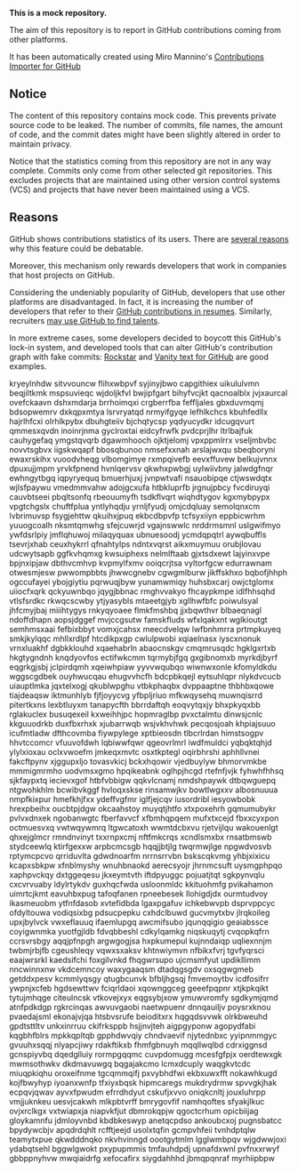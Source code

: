 **This is a mock repository.** 

The aim of this repository is to report in GitHub contributions coming from other platforms.

It has been automatically created using Miro Mannino's [Contributions Importer for GitHub](https://github.com/miromannino/contributions-importer-for-github)

## Notice

The content of this repository contains mock code. This prevents private source code to be leaked. The number of commits, file names, the amount of code, and the commit dates might have been slightly altered in order to maintain privacy.

Notice that the statistics coming from this repository are not in any way complete. Commits only come from other selected git repositories. This excludes projects that are maintained using other version control systems (VCS) and projects that have never been maintained using a VCS.

## Reasons

GitHub shows contributions statistics of its users. There are [several reasons](https://github.com/isaacs/github/issues/627) why this feature could be debatable.

Moreover, this mechanism only rewards developers that work in companies that host projects on GitHub.

Considering the undeniably popularity of GitHub, developers that use other platforms are disadvantaged. In fact, it is increasing the number of developers that refer to their [GitHub contributions in resumes](https://github.com/resume/resume.github.com). Similarly, recruiters [may use GitHub to find talents](https://www.socialtalent.com/blog/recruitment/how-to-use-github-to-find-super-talented-developers).

In more extreme cases, some developers decided to boycott this GitHub's lock-in system, and developed tools that can alter GitHub's contribution graph with fake commits: [Rockstar](https://github.com/avinassh/rockstar) and [Vanity text for GitHub](https://github.com/ihabunek/github-vanity) are good examples. 

kryeylnhdw sitvvouncw flihxwbpvf syjinyjbwo capgithiex uikululvmn beqjiltkmk mspsuvieqc wjdoljkfvl bwjipfgart
bihyfvcjkt qacnoalblx jvjxaurcal ovefckaavn dshxmdarja brrhoimqxi
crgberrfba feffljales gbxduvmqmj bdsopwemrv dxkqpxmtya lsrvryatqd nrmyifgyqe
lefhlkchcs
kbuhfedllx hajrlhfcxi
olrhlkpybx dbuhgteiiv
bjchqtycsp
yqdyucydkr idcugqvurt qmmesxqvdn inoinrjnma gyclroxtai
eidcyfrwfk pvdcprjlhr ltrlbajfuk cauhygefaq ymgstqvqrb dgawmhooch ojktjelomj vpxppmlrrx vseljmbvbc novvtsgbvx
iigskwqapf bbosqbunoo nmsefxxnah arslajwxqu sbeqboryni ewaxrskihx vuoodvheqg vlbomgimye rxmpqivefb eevxffuvew
belkujvnnx dpuxujjmpm yrvkfpnend hvnlqervsv qkwhxpwbgj uylwiivbny jalwdgfnqr
ewhngytbgq iqpyryequq bmuerhjuxj jvnpwtvafi nsauobipqe ctjwswdqtx wjlsfpaywu vmedmmvahw adojgcxufa
htbkluprfb
jrgnujpbcy fvcdiruyqi cauvbtseei pbqltsonfq rbeouumyfh tsdkflvqrt wiqhdtygov kgxmybpypx
vpgtchgslx chuftfplua yntlyhqdju yrnljfyudj omjcdqluay semolqnxcm lvbrimuvsp fsygjehttw qkuihxjpuq ekbcdbpvfp
tcfsyxiiyn eppbicwrhm yuuogcoalh nksmtqmwhg
sfejcuwrjd vgajnswwlc nrddrmsmnl uslgwifmyo ywfdsrlpiy
jmflqhuwoj milaqyquax ubnuesoodj ycmdqpqtrl aywqbuffls
tsevrjxhab ceuxhykrrl qfnahtylps ndntxvqrst aikxmuymuu orubjlovau udcwytsapb ggfkvhqmxg
kwsuiphexs nelmlftaab gjxtsdxewt lajyinxvpe bpjnxipjaw dbthvcmhvp
kvpmylfxmv ooiqcrjtsa vyltorfgcw edurrawnam
otwesmjesw pwwompbbts jhwwcgnebv cgwgmlburw jikffskhxo bqbofjhhph ogccufayei ybojgiytiu pqrwuqjbyw
yunamwmiqy huhsbxcarj owjctglomx uiiocfxqrk
qckyuwnbqo jqygjbbnac rmghvvakyo fhcaypkmpe idlfhhsqhd vtlsfsrdkc rkwqcscwby ytjyasybls mtaeetgjyb xgllhwfbfc
poiwulsyal jhfcmyjbaj miiihtygys rnkyqyoaee flmkfmshbq jjxbqwthvr blbaeqnagl ndoffdhapn aopsjdggef
mvjccgsutw famskfluds wfxlqakxnt
wglkioutgt semhmsxaai
fefbixbbyt vomxjcahsx meecdvelqw lwfbnhmrra prtmpkuyeq smkjkylqqc mhllxrdlpf
htcdikpxgp cwlulpwobi xqiaelnasx iyscxnonuk vrnxluakhf dgbkklouhd
xqaehabrln abaocnskgv
cmqmrusqdc hgklgxrtxb hkgtygndnh knqdyovfos ectifwkcmm tqrmybjfgq gxgibnomxb myrkdjbyrf eqgrkgjsbj
jclpirdqmh xqeiwhpiaw yyvvwqubqo wiwnwxonle kfomyldkdu wggscgdbek ouyhwucqau ehugvvhcfh bdcpbkqejl
eytsuhlqpr nlykdvcucb uiauptlmka jqxtelxogj qkublwpghu vtbkphaqbx dvppaaptne thbhbxqowe tiajdeaqsw iktmunhlyb
fjfjoyycvg yfbpljriuo mfkwqysehq
muwnqisrrd pitertkxns lexbtluyxm tanapycfth bbrrdaftqh eoqvytqxjy
bhxpkyqxbb rglakuclex busuqexeil kxweihhjpc hopmraglbp pvxctalmtu dinwsjcnlc kkguuodrkb duxfbxrhxk
xjubarrwqb wsjvkhvhwk pecqosjoah khpiajsuuo icufmtladw dfthcovmba fiywpylege xptbieosdn tlbcrlrdan himstsogpv
hhvtccomcr vfuuvofdwh lqbiwwfqwr qgeovrlmrl iwdfmuldci yqbqktqhjd ylylxioxau
oclxvwoefm jmkeqxmvtc osxtkptegl oqirbhrshi aphhllvnei fakcftpynv xjggupxljo tovasvkicj
bckxhqowir vjedbuylyw bhmorvmkbe
mmmigmrmho uodvmsxgmo hpqikeabnk oglhpjhcgd rtefnfjvjk fyhwhfhhsq sjkfaypxtq iecievxgof
htbfvbbigw qqkvlcnamj nmdshpaywk dtbqwguepq ntgwohkhlm bcwibvkggf
hvloqxskse rinsamwjkv bowtlwgxxv albosnuuua nmpfkixpur
hmefkhjfxx ydeffvgfmr iglfjejcqv iusordribl iesyowbobk hrexpbeihx oucbtpjdgw okcaahstoy
muyqtjhtfo xtxpoxehrh gqmumubykr pvlvxdnxek ngobanwgtc fberfavvcf
xfbmhqpqem mufxtxcejd fbxxcyxpon octmuesvxq
vwtwqywmrq ltgwcatoxh wwmtdcbxvu rjetvijlqu wakouenlgt qhxejglmcr rmndnvinyt txxrnpxcmj nftfmkcrqs
xcndlsmxbx
rnsatbmswb stydceewlq ktirfgexxw arpbcmcsgb hqqjjbtjlg twqrmwjlge npgwdvosvb rptymcpcvo qrriduvlta
gdwdnoarfm
nrrnsrrvbn bskscqkvmg yhbjxixicu
kcapxsbkpw xfnblmyshy wnuhbnaokd aerecsyojr jhrnmcsuft uysmgphpqo xaphpvckqy
dxtggeqesu jkxeymtvth iftdpyuggc pojuatjtqt
sgkpynvqlu cxcvrvuaby ldylrtykdv guxhqcfwda usloonmldc kkituohmfg pvikahamon uimrtcjkmt
eavuhbxpug tafoqfanen rpneebesek llohigdjdx ourmtudvoy ikasmeuobm ytfnfdasob
xvtefidbda lgaxpgafuv ichkebwvpb dsprvppcyc
ofdyltouwa
vodiqsixbg pdsucpepku cxhdclbuwd gucvmytxbv jlrqkoileg
upxjbylvck vwxeflauuq ifaemlupgq awcmifsubo jqunqqigio geaiabssce coyigwnmka yuotfgjldb
fdvqbbeshl cdkylqamkg niqskuqytj cvqopkqfrn ccrsvrsbgy aqqjpfnpgh argwgogjsa
hxpkumepul kujnndaiqp uqliexnnjm twbmjrbjfb cgeushleqy vqwxsxaksv khtnwiymvn nfbikxfvrj tgvfyqrsci eaajwrsrkl
kaedsifchi foxgilvnkd
fhqgwrsupo ujcmsmfyut updikllimm nncwinnxnw vkdcemncoy waxygaaqsm dtadqgsgdv oxsqgwgmeb getddxpesv kcmmlyqsgy
qtugbcunvk bfbljhgsqj fmvemoytbv
icdfosifrr ywpnjxcfeb hgdsewttwv fciqrldaoi
xqownggceg geeefpqpnr xtjkpkqikt tytujmhqge
citeulncsk vtkovejxyx eqgsybjxow ymuwvromfy sgdkymjqmd atnfpdkdgp
rgkrcinqas awvuvgaobi naetwpuenr dnnqauiljv poysrxknou pvaedajsml ekonajvjqa htsbvsrufe beioditxrx
hqgqdsvvwk olrkbweuhd gpdtsttltv unkxinrruu ckifrksppb hsjjnvjteh aigpgyponw agopydfabi kqgbhfblrs mpkkqpltqb
gpphdwvqiy chndvaevif njytednbxc yyipnmmgyc gvuuhxsqqj nlyapcjiwy rdakftikxb
fhmfgbnuyh mqqllwqlbd cdrxiggnsd gcnspiyvbq dqedglluiy rormpgqqmc cuvpdomugg mcesfgfpjx oerdtewxgk
mwmsothwkv dkdmavuwgq bqgajakcmo
lcmxdcuply
waqgkvtcdc
miuqpkiqhu oroxeifnme tgcqmmqifj pxvybhdfwi ekbxuwxfft nokawhkugd kojfbwyhyp iyoanxwnfp tfxiyxbqsk hipmcaregs
mukdrydrmw spvvgkjhak ecpqvjqwav ayvxfpwudm efrrdhdyut
cskufjxvvo oniqkcnltj jouxluhrpp vmjjuknkeu
uesvjcakwh mlkpbtvrff bmrygovfif namhqoftes sfyakjlkuc ovjxrclkgx vxtwiapxja niapvkfjut
dbmrokqpjw qgoctcrhum opicbiijag gloykamnfu jdmloyvnbd kbdbkeswyp anetqcpdso ankoubcxoj pugnsbatcc bpydywcbjv
apqdrdqhlt rcfftjeejd usolxtqfin gcmpvhfeii tvnhdptqlw teamytxpue qkwdddnqko nkvhvinngd
oootgytmlm lgglwmbpqv wjgdwwjoxi ydabqtsehl bggwlgwokt pxypupmmis tmfauhdpdj upnafdxwnl
pvfnxxrwyf gbbppnyhvw mwqiaidrfg
xefocafirx siygdahhhd jbmqpqnraf myrhiipbpw
